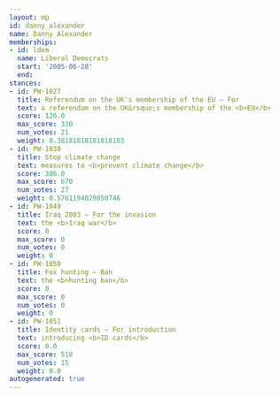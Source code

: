 ```yaml
---
layout: mp
id: danny_alexander
name: Danny Alexander
memberships:
- id: ldem
  name: Liberal Democrats
  start: '2005-06-28'
  end: 
stances:
- id: PW-1027
  title: Referendum on the UK's membership of the EU — For
  text: a referendum on the UK&rsquo;s membership of the <b>EU</b>
  score: 126.0
  max_score: 330
  num_votes: 21
  weight: 0.38181818181818183
- id: PW-1030
  title: Stop climate change
  text: measures to <b>prevent climate change</b>
  score: 386.0
  max_score: 670
  num_votes: 27
  weight: 0.5761194029850746
- id: PW-1049
  title: Iraq 2003 — For the invasion
  text: the <b>Iraq war</b>
  score: 0
  max_score: 0
  num_votes: 0
  weight: 0
- id: PW-1050
  title: Fox hunting — Ban
  text: the <b>hunting ban</b>
  score: 0
  max_score: 0
  num_votes: 0
  weight: 0
- id: PW-1051
  title: Identity cards — For introduction
  text: introducing <b>ID cards</b>
  score: 0.0
  max_score: 510
  num_votes: 15
  weight: 0.0
autogenerated: true
---
```


